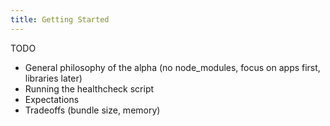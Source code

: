 ```yaml
---
title: Getting Started
---
```


<Intro>
TODO
</Intro>

<YouWillLearn>

* General philosophy of the alpha (no node_modules, focus on apps first, libraries later)
* Running the healthcheck script
* Expectations
* Tradeoffs (bundle size, memory)

</YouWillLearn>
